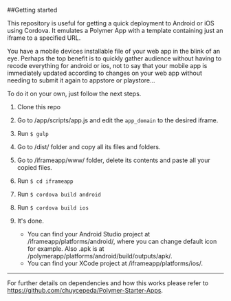 ##Getting started

This repository is useful for getting a quick deployment to Android or iOS using Cordova. It emulates a Polymer App with a template containing just an iframe to a specified URL. 


You have a mobile devices installable file of your web app in the blink of an eye. Perhaps the top benefit is to quickly gather audience without having to recode everything for android or ios, not to say that your mobile app is immediately updated according to changes on your web app without needing to submit it again to appstore or playstore... 

To do it on your own, just follow the next steps.


1. Clone this repo
2. Go to /app/scripts/app.js and edit the <code>app_domain</code> to the desired iframe.
3. Run <code>$ gulp</code>
4. Go to /dist/ folder and copy all its files and folders.
5. Go to /iframeapp/www/ folder, delete its contents and paste all your copied files.
6. Run <code>$ cd iframeapp </code>
7. Run <code>$ cordova build android</code>
8. Run <code>$ cordova build ios</code>
9. It's done.

	- You can find your Android Studio project at /iframeapp/platforms/android/, where you can change default icon for example. Also .apk is at /polymerapp/platforms/android/build/outputs/apk/.
	- You can find your XCode project at /iframeapp/platforms/ios/.
	
	
---	
For further details on dependencies and how this works please refer to https://github.com/chuycepeda/Polymer-Starter-Apps.
